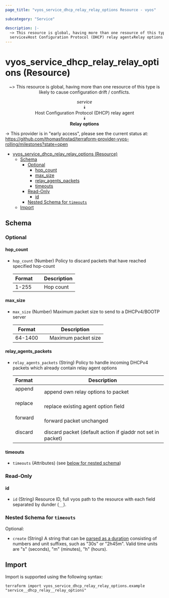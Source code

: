 ```yaml
---
page_title: "vyos_service_dhcp_relay_relay_options Resource - vyos"

subcategory: "Service"

description: |-
  ~> This resource is global, having more than one resource of this type is likely to cause configuration drift / conflicts.
  service⯯Host Configuration Protocol (DHCP) relay agent⯯Relay options
---
```


# vyos_service_dhcp_relay_relay_options (Resource)
<center>

~> This resource is global, having more than one resource of this type is likely to cause configuration drift / conflicts.

*service*  
⯯  
Host Configuration Protocol (DHCP) relay agent  
⯯  
**Relay options**


</center>

-> This provider is in "early access", please see the current status at: https://github.com/thomasfinstad/terraform-provider-vyos-rolling/milestones?state=open

<!--TOC-->

- [vyos_service_dhcp_relay_relay_options (Resource)](#vyos_service_dhcp_relay_relay_options-resource)
  - [Schema](#schema)
    - [Optional](#optional)
      - [hop_count](#hop_count)
      - [max_size](#max_size)
      - [relay_agents_packets](#relay_agents_packets)
      - [timeouts](#timeouts)
    - [Read-Only](#read-only)
      - [id](#id)
    - [Nested Schema for `timeouts`](#nested-schema-for-timeouts)
  - [Import](#import)

<!--TOC-->

<!-- schema generated by tfplugindocs -->
## Schema

### Optional

#### hop_count
- `hop_count` (Number) Policy to discard packets that have reached specified hop-count

    |  Format  &emsp;|  Description  |
    |----------|---------------|
    |  1-255   &emsp;|  Hop count    |
#### max_size
- `max_size` (Number) Maximum packet size to send to a DHCPv4/BOOTP server

    |  Format   &emsp;|  Description          |
    |-----------|-----------------------|
    |  64-1400  &emsp;|  Maximum packet size  |
#### relay_agents_packets
- `relay_agents_packets` (String) Policy to handle incoming DHCPv4 packets which already contain relay agent options

    |  Format   &emsp;|  Description                                                  |
    |-----------|---------------------------------------------------------------|
    |  append   &emsp;|  append own relay options to packet                           |
    |  replace  &emsp;|  replace existing agent option field                          |
    |  forward  &emsp;|  forward packet unchanged                                     |
    |  discard  &emsp;|  discard packet (default action if giaddr not set in packet)  |
#### timeouts
- `timeouts` (Attributes) (see [below for nested schema](#nestedatt--timeouts))

### Read-Only

#### id
- `id` (String) Resource ID, full vyos path to the resource with each field separated by dunder (`__`).

<a id="nestedatt--timeouts"></a>
### Nested Schema for `timeouts`

Optional:

- `create` (String) A string that can be [parsed as a duration](https://pkg.go.dev/time#ParseDuration) consisting of numbers and unit suffixes, such as &#34;30s&#34; or &#34;2h45m&#34;. Valid time units are &#34;s&#34; (seconds), &#34;m&#34; (minutes), &#34;h&#34; (hours).

## Import

Import is supported using the following syntax:

```shell
terraform import vyos_service_dhcp_relay_relay_options.example "service__dhcp_relay__relay_options"
```
